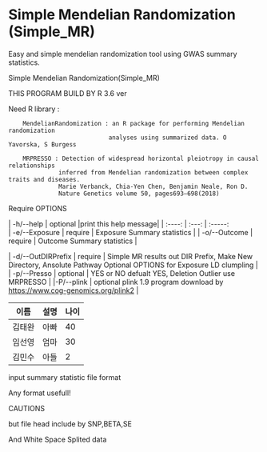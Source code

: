 # Simple Mendelian Randomization (Simple_MR)
Easy and simple mendelian randomization tool using GWAS summary statistics.


Simple Mendelian Randomization(Simple_MR)
  
THIS PROGRAM BUILD BY R 3.6 ver


Need R library :

        MendelianRandomization : an R package for performing Mendelian randomization
                                analyses using summarized data. O Yavorska, S Burgess

        MRPRESSO : Detection of widespread horizontal pleiotropy in causal relationships
                  inferred from Mendelian randomization between complex traits and diseases.
                  Marie Verbanck, Chia-Yen Chen, Benjamin Neale, Ron D.
                  Nature Genetics volume 50, pages693–698(2018)


Require OPTIONS

| -h/--help | optional |print this help message|
| :----: | :---: | :-----:\
| -e/--Exposure | require |  Exposure Summary statistics |
| -o/--Outcome  | require |   Outcome Summary statistics |

| -d/--OutDIRPrefix | require | Simple MR results out DIR Prefix, Make New Directory, Ansolute Pathway
Optional OPTIONS for Exposure LD clumpling |
| -p/--Presso  |  optional |  YES or NO defualt YES, Deletion Outlier use MRPRESSO |
|-P/--plink    |     optional   plink 1.9 program download by https://www.cog-genomics.org/plink2 |



| 이름   | 설명  | 나이 |
| ----- | ---- | --- |
| 김태완  | 아빠  | 40 |
| 임선영  | 엄마  | 30 |
| 김민수  | 아들  | 2  |

input summary statistic file format

Any format usefull!

CAUTIONS

but file head include by SNP,BETA,SE

And White Space Splited data

